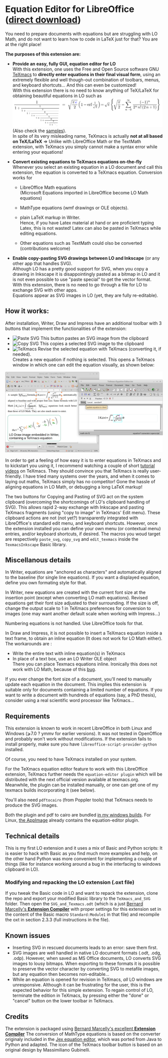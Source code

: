 # Equation Editor for LibreOffice ([direct download](https://github.com/slowphil/SVG_and_TeXmacs_for_LibreOffice/releases/latest))

You need to prepare documents with equations but are struggling with LO Math, and do not want to learn how to code in LaTeX just for that? You are at the right place!

__The purposes of this extension are:__ 

* __Provide an easy, fully GUI, equation editor for LO__  
With this extension, one uses the Free and Open Source software GNU [TeXmacs](http://www.texmacs.org) to __directly enter equations in their final visual form__, using an extremely flexible and well though-out combination of toolbars, menus, and keyboard shortcuts...  And this can even be customized!    
With this extension there is no need to know anything of TeX/LaTeX for obtaining beautiful equations in LO such as  
![](samples/sample.svg)  
(Also check the [samples](https://github.com/slowphil/SVG_and_TeXmacs_for_LibreOffice/tree/master/samples)).  
In spite of its very misleading name, TeXmacs is actually __not at all based on TeX/LaTeX__ ⇒ Unlike with LibreOffice Math or the TextMath extension, with TeXmacs you simply cannot make a syntax error while entering your equations!


* __Convert existing equations to TeXmacs equations on-the-fly__  
Whenever you select an existing equation in a LO document and call this extension, the equation is converted to a TeXmacs equation. Conversion works for

    * LibreOffice Math equations  
    (Microsoft Equations imported in LibreOffice become LO Math equations)

    * MathType equations (wmf drawings or OLE objects).
    * plain LaTeX markup in Writer.  
    Hence, if you have Latex material at hand or are proficient typing Latex, this is not wasted! Latex can also be pasted in TeXmacs while editing equations.

    * Other equations such as TextMath could olso be converted (contributions welcome)

* __Enable copy-pasting SVG drawings between LO and Inkscape__ (or any other app that handles SVG).  
Although LO has a pretty good support for SVG, when you copy a drawing in Inkscape it is disappointingly pasted as a bitmap in LO and it is not even possible to use "paste special" to get the vector format.  
With this extension, there is no need to go through a file for LO to exchange SVG with other apps.  
Equations appear as SVG images in LO (yet, they are fully re-editable).


## How it works:
After installation, Writer, Draw and Impress have an additional toolbar with 3 buttons that implement the functionalities of the extension:

* ![Paste SVG](LO-PasteSvg-icon_16.png) This button pastes an SVG image from the clipboard
* ![Copy SVG](LO-CopySvg-icon_16.png) This copies a selected SVG image to the clipboard
* ![TeXmacs](LO-TeXmacs-icon_16.png) Revise the selected equation with TeXmacs (converting it, if needed).  
Creates a new equation if nothing is selected. This opens a TeXmacs window in which one can edit the equation visually, as shown below:

![](samples/screenshot_LO_Writer.png) 

In order to get a feeling of how easy it is to enter equations in TeXmacs and to kickstart you using it, I recommend watching a couple of short [tutorial videos](https://www.youtube.com/watch?v=iqjgN_KNHgM&list=PLjlnuLy3KEpYmUQvFIFSFgeYQjVYO2gxi&index=3) on TeXmacs. They should convince you that TeXmacs is really user-friendly. I have tried many systems over the years, and when it comes to laying out maths, TeXmacs simply has no competitor! Gone the hassle of aligning equations in LO Math, or debugging a long LaTeX markup!

The two buttons for Copying and Pasting of SVG act on the system clipboard (overcoming the shortcomings of LO's clipboard handling of SVG). This allows rapid 2-way exchange with Inkscape and pasting TeXmacs fragments (using "copy to image" in TeXmacs' Edit menu). These clipboard actions are not (not yet?) transparently integrated with LibreOffice's standard edit menu, and keyboard shortcuts. However, once the extension installed you can define your own menu (or contextual menu) entries, and/or keyboard shortcuts, if desired. The macros you woud target are respectively `paste_svg`, `copy_svg` and `edit_texmacs` inside the `TexmacsInkscape` Basic library.

## Miscellanous details

In Writer, equations are "anchored as characters" and automatically aligned to the baseline (for single line equations). If you want a displayed equation, define you own formating style for that.

In Writer, new equations are created with the current font size at the insertion point (except when converting LO math equations). Revised equations get their font size adjusted to their surrounding. If the size is off, change the output scale to 1 in TeXmacs preferences for conversion to images (one may want another default scale when working with Impress...) 

Numbering equations is not handled. Use LibreOffice tools for that.

In Draw and Impress, it is not possible to insert a TeXmacs equation inside a text frame, to obtain an inline equation (It does not work for LO Math either). The workarounds are :

* Write the entire text with inline equation(s) in TeXmacs
* In place of a text box, use an LO Writer OLE object  
There you can place Texmacs equations inline. Ironically this does not work with LO Math, because of this [bug](https://www.reddit.com/r/libreoffice/comments/iaza62/how_to_add_math_equations_along_with_text_on/?utm_source=share&utm_medium=web2x&context=3).

If you ever change the font size of a document, you'll need to manually update each equation in the document. This implies this extension is suitable only for documents containing a limited number of equations. If you want to write a document with hundreds of equations (say, a PhD thesis), consider using a real scientific word processor like TeXmacs... 

## Requirements
This extension is known to work in recent LibreOffice in both Linux and Windows (⩾7.0 ? ymmv for earlier versions). It was not tested in OpenOffice and probably won't work without modifications. If the extension fails to install properly, make sure you have `libreoffice-script-provider-python` installed.

Of course, you need to have TeXmacs installed on your system. 

For the TeXmacs equation editor feature to work with this LibreOffice extension, TeXmacs further needs the `equation-editor plugin` which will be distributed with the next official version available at texmacs.org. Meanwhile, the plugin can be installed manually, or one can get one of my texmacs builds incorporating it (see below).

You'll also need `pdftocairo` (from Poppler tools) that TeXmacs needs to produce the SVG images.

Both the plugin and pdf to cairo are bundled [in my windows builds](https://github.com/slowphil/mingw-w64-texmacs/releases/latest). For Linux, [the AppImage](https://download.opensuse.org/repositories/home:/slowphil:/texmacs-devel/AppImage/texmacs-latest-x86_64.AppImage) already contains the equation-editor plugin.

## Technical details
This is my first LO extension and it uses a mix of Basic and Python scripts: 
It is easier to hack with Basic as you find much more examples and help, on the other hand Python was more convenient for implementing a couple of things (like for instance working around a bug in the interfacing to windows clipboard in LO).

### Modifying and repacking the LO extension (.oxt file)
If you tweak the Basic code in LO and want to repack the extension, clone the repo and export your modified Basic library to the `TeXmacs_and_SVG` folder. Then open the `SVG_and_Texmacs.odt` (which is a just [Bernard Marcelly's __Extension Compiler__](https://wiki.openoffice.org/wiki/Extensions_Packager#Extension_Compiler) with proper settings for this extension set in the content of the Basic macro `Standard:Module1` in that file) and recompile the oxt in section 2.3.3 (full instructions in the file).

## Known issues
- Inserting SVG in rescued documents leads to an error: save them first.
- SVG images are well handled in native LO document formats (.odt, .odg, .odp). However, when saved as MS Office documents, LO converts SVG images to lousy bitmaps. When exporting to these formats it is possible to preserve the vector character by converting SVG to metafile images, but any equation then becomes non-editable…
- While an equation is opened for revision in TeXmacs, _all_ LO windows are unresponsive. Although it can be frustrating for the user, this is the expected behavior for this simple extension. To regain control of LO, terminate the edition in TeXmacs, by pressing  either the "done" or "cancel" button on the lower toolbar in TeXmacs.


## Credits
The extension is packaged using [Bernard Marcelly's excellent __Extension Compiler__](https://wiki.openoffice.org/wiki/Extensions_Packager#Extension_Compiler)
The conversion of MathType equations is based on the converter originaly included in the [Jex equation editor](http://levine.sscnet.ucla.edu/general/software/jex/), which was ported from Java to Python and adapted.
The icon of the TeXmacs toolbar button is based on an original design by Massimiliano Gubinelli.
